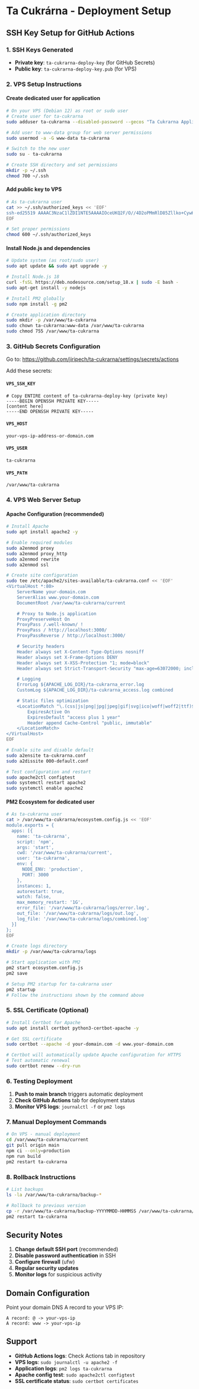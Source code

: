 # Ta Cukrárna - Deployment Setup

## SSH Key Setup for GitHub Actions

### 1. SSH Keys Generated

- **Private key**: `ta-cukrarna-deploy-key` (for GitHub Secrets)
- **Public key**: `ta-cukrarna-deploy-key.pub` (for VPS)

### 2. VPS Setup Instructions

#### Create dedicated user for application

```bash
# On your VPS (Debian 12) as root or sudo user
# Create user for ta-cukrarna
sudo adduser ta-cukrarna --disabled-password --gecos "Ta Cukrarna Application User"

# Add user to www-data group for web server permissions
sudo usermod -a -G www-data ta-cukrarna

# Switch to the new user
sudo su - ta-cukrarna

# Create SSH directory and set permissions
mkdir -p ~/.ssh
chmod 700 ~/.ssh
```

#### Add public key to VPS

```bash
# As ta-cukrarna user
cat >> ~/.ssh/authorized_keys << 'EOF'
ssh-ed25519 AAAAC3NzaC1lZDI1NTE5AAAAIOceUKQ2F/O//4D2oPMmRlD85Zllko+CywHTPDjxhW46 ta-cukrarna-github-actions
EOF

# Set proper permissions
chmod 600 ~/.ssh/authorized_keys
```

#### Install Node.js and dependencies

```bash
# Update system (as root/sudo user)
sudo apt update && sudo apt upgrade -y

# Install Node.js 18
curl -fsSL https://deb.nodesource.com/setup_18.x | sudo -E bash -
sudo apt-get install -y nodejs

# Install PM2 globally
sudo npm install -g pm2

# Create application directory
sudo mkdir -p /var/www/ta-cukrarna
sudo chown ta-cukrarna:www-data /var/www/ta-cukrarna
sudo chmod 755 /var/www/ta-cukrarna
```

### 3. GitHub Secrets Configuration

Go to: <https://github.com/jiripech/ta-cukrarna/settings/secrets/actions>

Add these secrets:

#### `VPS_SSH_KEY`

```text
# Copy ENTIRE content of ta-cukrarna-deploy-key (private key)
-----BEGIN OPENSSH PRIVATE KEY-----
[content here]
-----END OPENSSH PRIVATE KEY-----
```

#### `VPS_HOST`

```text
your-vps-ip-address-or-domain.com
```

#### `VPS_USER`

```text
ta-cukrarna
```

#### `VPS_PATH`

```text
/var/www/ta-cukrarna
```

### 4. VPS Web Server Setup

#### Apache Configuration (recommended)

```bash
# Install Apache
sudo apt install apache2 -y

# Enable required modules
sudo a2enmod proxy
sudo a2enmod proxy_http
sudo a2enmod rewrite
sudo a2enmod ssl

# Create site configuration
sudo tee /etc/apache2/sites-available/ta-cukrarna.conf << 'EOF'
<VirtualHost *:80>
    ServerName your-domain.com
    ServerAlias www.your-domain.com
    DocumentRoot /var/www/ta-cukrarna/current

    # Proxy to Node.js application
    ProxyPreserveHost On
    ProxyPass /.well-known/ !
    ProxyPass / http://localhost:3000/
    ProxyPassReverse / http://localhost:3000/

    # Security headers
    Header always set X-Content-Type-Options nosniff
    Header always set X-Frame-Options DENY
    Header always set X-XSS-Protection "1; mode=block"
    Header always set Strict-Transport-Security "max-age=63072000; includeSubDomains; preload"

    # Logging
    ErrorLog ${APACHE_LOG_DIR}/ta-cukrarna_error.log
    CustomLog ${APACHE_LOG_DIR}/ta-cukrarna_access.log combined

    # Static files optimization
    <LocationMatch "\.(css|js|png|jpg|jpeg|gif|svg|ico|woff|woff2|ttf)$">
        ExpiresActive On
        ExpiresDefault "access plus 1 year"
        Header append Cache-Control "public, immutable"
    </LocationMatch>
</VirtualHost>
EOF

# Enable site and disable default
sudo a2ensite ta-cukrarna.conf
sudo a2dissite 000-default.conf

# Test configuration and restart
sudo apache2ctl configtest
sudo systemctl restart apache2
sudo systemctl enable apache2
```

#### PM2 Ecosystem for dedicated user

```bash
# As ta-cukrarna user
cat > /var/www/ta-cukrarna/ecosystem.config.js << 'EOF'
module.exports = {
  apps: [{
    name: 'ta-cukrarna',
    script: 'npm',
    args: 'start',
    cwd: '/var/www/ta-cukrarna/current',
    user: 'ta-cukrarna',
    env: {
      NODE_ENV: 'production',
      PORT: 3000
    },
    instances: 1,
    autorestart: true,
    watch: false,
    max_memory_restart: '1G',
    error_file: '/var/www/ta-cukrarna/logs/error.log',
    out_file: '/var/www/ta-cukrarna/logs/out.log',
    log_file: '/var/www/ta-cukrarna/logs/combined.log'
  }]
};
EOF

# Create logs directory
mkdir -p /var/www/ta-cukrarna/logs

# Start application with PM2
pm2 start ecosystem.config.js
pm2 save

# Setup PM2 startup for ta-cukrarna user
pm2 startup
# Follow the instructions shown by the command above
```

### 5. SSL Certificate (Optional)

```bash
# Install Certbot for Apache
sudo apt install certbot python3-certbot-apache -y

# Get SSL certificate
sudo certbot --apache -d your-domain.com -d www.your-domain.com

# Certbot will automatically update Apache configuration for HTTPS
# Test automatic renewal
sudo certbot renew --dry-run
```

### 6. Testing Deployment

1. **Push to main branch** triggers automatic deployment
2. **Check GitHub Actions** tab for deployment status
3. **Monitor VPS logs**: `journalctl -f` or `pm2 logs`

### 7. Manual Deployment Commands

```bash
# On VPS - manual deployment
cd /var/www/ta-cukrarna/current
git pull origin main
npm ci --only=production
npm run build
pm2 restart ta-cukrarna
```

### 8. Rollback Instructions

```bash
# List backups
ls -la /var/www/ta-cukrarna/backup-*

# Rollback to previous version
cp -r /var/www/ta-cukrarna/backup-YYYYMMDD-HHMMSS /var/www/ta-cukrarna/current
pm2 restart ta-cukrarna
```

## Security Notes

1. **Change default SSH port** (recommended)
2. **Disable password authentication** in SSH
3. **Configure firewall** (ufw)
4. **Regular security updates**
5. **Monitor logs** for suspicious activity

## Domain Configuration

Point your domain DNS A record to your VPS IP:

```text
A record: @ -> your-vps-ip
A record: www -> your-vps-ip
```

## Support

- **GitHub Actions logs**: Check Actions tab in repository
- **VPS logs**: `sudo journalctl -u apache2 -f`
- **Application logs**: `pm2 logs ta-cukrarna`
- **Apache config test**: `sudo apache2ctl configtest`
- **SSL certificate status**: `sudo certbot certificates`
